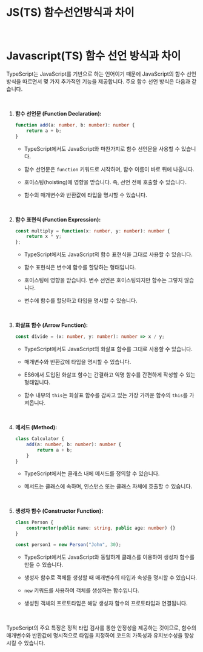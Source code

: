 # JS(TS) 함수선언방식과 차이


​	

# Javascript(TS) 함수 선언 방식과 차이

TypeScript는 JavaScript를 기반으로 하는 언어이기 때문에 JavaScript의 함수 선언 방식을 따르면서 몇 가지 추가적인 기능을 제공합니다. 주요 함수 선언 방식은 다음과 같습니다.

​		

1. **함수 선언문 (Function Declaration):**

   ```typescript
   function add(a: number, b: number): number {
       return a + b;
   }
   ```

   - TypeScript에서도 JavaScript와 마찬가지로 함수 선언문을 사용할 수 있습니다.

   - 함수 선언문은 `function` 키워드로 시작하며, 함수 이름이 바로 뒤에 나옵니다.

   - 호이스팅(hoisting)에 영향을 받습니다. 즉, 선언 전에 호출할 수 있습니다.

   - 함수의 매개변수와 반환값에 타입을 명시할 수 있습니다.

     ​		

2. **함수 표현식 (Function Expression):**

   ```typescript
   const multiply = function(x: number, y: number): number {
       return x * y;
   };
   ```

   - TypeScript에서도 JavaScript의 함수 표현식을 그대로 사용할 수 있습니다.

   - 함수 표현식은 변수에 함수를 할당하는 형태입니다.

   - 호이스팅에 영향을 받습니다. 변수 선언은 호이스팅되지만 함수는 그렇지 않습니다.

   - 변수에 함수를 할당하고 타입을 명시할 수 있습니다.

     ​	

3. **화살표 함수 (Arrow Function):**

   ```typescript
   const divide = (x: number, y: number): number => x / y;
   ```

   - TypeScript에서도 JavaScript의 화살표 함수를 그대로 사용할 수 있습니다.

   - 매개변수와 반환값에 타입을 명시할 수 있습니다.

   - ES6에서 도입된 화살표 함수는 간결하고 익명 함수를 간편하게 작성할 수 있는 형태입니다.

   - 함수 내부의 `this`는 화살표 함수를 감싸고 있는 가장 가까운 함수의 `this`를 가져옵니다.

     ​	

4. **메서드 (Method):**

   ```typescript
   class Calculator {
       add(a: number, b: number): number {
           return a + b;
       }
   }
   ```

   - TypeScript에서는 클래스 내에 메서드를 정의할 수 있습니다.

   - 메서드는 클래스에 속하며, 인스턴스 또는 클래스 자체에 호출할 수 있습니다.

     ​			

5. **생성자 함수 (Constructor Function):**

   ```typescript
   class Person {
       constructor(public name: string, public age: number) {}
   }
   
   const person1 = new Person("John", 30);
   ```

   - TypeScript에서도 JavaScript와 동일하게 클래스를 이용하여 생성자 함수를 만들 수 있습니다.

   - 생성자 함수로 객체를 생성할 때 매개변수의 타입과 속성을 명시할 수 있습니다.

   - `new` 키워드를 사용하여 객체를 생성하는 함수입니다.

   - 생성된 객체의 프로토타입은 해당 생성자 함수의 프로토타입과 연결됩니다.

     ​	


TypeScript의 주요 특징은 정적 타입 검사를 통한 안정성을 제공하는 것이므로, 함수의 매개변수와 반환값에 명시적으로 타입을 지정하여 코드의 가독성과 유지보수성을 향상시킬 수 있습니다.

​	

​	

​	

​	

​	

